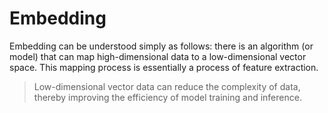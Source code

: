 # Embedding

Embedding can be understood simply as follows: there is an algorithm (or model) that can map high-dimensional data to a low-dimensional vector space. This mapping process is essentially a process of feature extraction.

> Low-dimensional vector data can reduce the complexity of data, thereby improving the efficiency of model training and inference.
